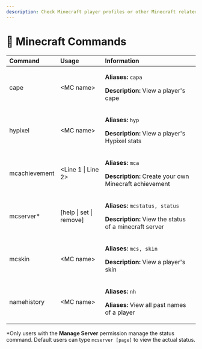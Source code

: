 ```yaml
---
description: Check Minecraft player profiles or other Minecraft related commands
---
```


# 🚪 Minecraft Commands

<table>
  <thead>
    <tr>
      <th style="text-align:left">Command</th>
      <th style="text-align:left">Usage</th>
      <th style="text-align:left">Information</th>
    </tr>
  </thead>
  <tbody>
    <tr>
      <td style="text-align:left">cape</td>
      <td style="text-align:left">&lt;MC name&gt;</td>
      <td style="text-align:left">
        <p><b>Aliases:</b>  <code>capa</code>
        </p>
        <p><b>Description:</b> View a player&apos;s cape</p>
      </td>
    </tr>
    <tr>
      <td style="text-align:left">hypixel</td>
      <td style="text-align:left">&lt;MC name&gt;</td>
      <td style="text-align:left">
        <p><b>Aliases: </b><code>hyp</code>
        </p>
        <p><b>Description:</b> View a player&apos;s Hypixel stats</p>
      </td>
    </tr>
    <tr>
      <td style="text-align:left">mcachievement</td>
      <td style="text-align:left">&lt;Line 1 | Line 2&gt;</td>
      <td style="text-align:left">
        <p><b>Aliases:</b>  <code>mca</code>
        </p>
        <p><b>Description:</b> Create your own Minecraft achievement</p>
      </td>
    </tr>
    <tr>
      <td style="text-align:left">mcserver*</td>
      <td style="text-align:left">[help | set | remove]</td>
      <td style="text-align:left">
        <p><b>Aliases:</b>  <code>mcstatus, status</code>
        </p>
        <p><b>Description:</b> View the status of a minecraft server</p>
      </td>
    </tr>
    <tr>
      <td style="text-align:left">mcskin</td>
      <td style="text-align:left">&lt;MC name&gt;</td>
      <td style="text-align:left">
        <p><b>Aliases:</b>  <code>mcs, skin</code>
        </p>
        <p><b>Description:</b> View a player&apos;s skin</p>
      </td>
    </tr>
    <tr>
      <td style="text-align:left">namehistory</td>
      <td style="text-align:left">&lt;MC name&gt;</td>
      <td style="text-align:left">
        <p><b>Aliases:</b>  <code>nh</code>
        </p>
        <p><b>Aliases:</b> View all past names of a player</p>
      </td>
    </tr>
  </tbody>
</table>

\*Only users with the **Manage Server** permission manage the status command. Default users can type `mcserver [page]` to view the actual status.

